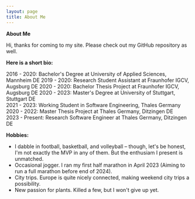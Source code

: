 ```yaml
---
layout: page
title: About Me
---
```


**About Me**

Hi, thanks for coming to my site. Please check out my GitHub repository as well.

**Here is a short bio:**

2016 - 2020: Bachelor's Degree at University of Applied Sciences, Mannheim DE 
2019 - 2020: Research Student Assistant at Fraunhofer IGCV, Augsburg DE 
2020 - 2020: Bachelor Thesis Project at Fraunhofer IGCV, Augsburg DE 
2020 - 2023: Master's Degree at University of Stuttgart, Stuttgart DE  
2021 - 2023: Working Student in Software Engineering, Thales Germany  
2020 - 2022: Master Thesis Project at Thales Germany, Ditzingen DE  
2023 - Present: Research Software Engineer at Thales Germany, Ditzingen DE

**Hobbies:**
- I dabble in football, basketball, and volleyball – though, let's be honest, I'm not exactly the MVP in any of them. But the enthusiam I present is unmatched.
- Occasional jogger. I ran my first half marathon in April 2023 (Aiming to run a full marathon before end of 2024).
- City trips. Europe is quite nicely connected, making weekend city trips a possibility.
- New passion for plants. Killed a few, but I won't give up yet.
